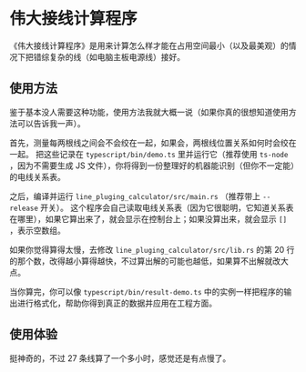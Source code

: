 # 伟大接线计算程序

《伟大接线计算程序》是用来计算怎么样才能在占用空间最小（以及最美观）的情况下把错综复杂的线（如电脑主板电源线）接好。

## 使用方法

鉴于基本没人需要这种功能，使用方法我就大概一说（如果你真的很想知道使用方法可以告诉我一声）。

首先，测量每两根线之间会不会绞在一起，如果会，两根线位置关系如何时会绞在一起。
把这些记录在 `typescript/bin/demo.ts` 里并运行它（推荐使用 `ts-node` ，因为不需要生成 JS 文件），你将得到一份整理好的机器能识别（但你不一定能）的电线关系表。

之后，编译并运行 `line_pluging_calculator/src/main.rs` （推荐带上 `--release` 开关）。
这个程序会自己读取电线关系表（因为它很聪明，它知道关系表在哪里），如果它算出来了，就会显示在控制台上；如果没算出来，就会显示 `[]` ，表示空数组。

如果你觉得算得太慢，去修改 `line_pluging_calculator/src/lib.rs` 的第 20 行的那个数，改得越小算得越快，不过算出解的可能也越低，如果算不出解就改大点。

当你算完，你可以像 `typescript/bin/result-demo.ts` 中的实例一样把程序的输出进行格式化，帮助你得到真正的数据并应用在工程方面。

## 使用体验

挺神奇的，不过 27 条线算了一个多小时，感觉还是有点慢了。
